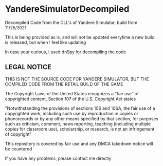 # YandereSimulatorDecompiled
Decompiled Code from the DLL's of Yandere Simulator, build from 11/25/2021

This is being provided as is, and will not be updated everytime a new build is released, but when I feel like updating

In case your curious, I used dnSpy for decompiling the code

## LEGAL NOTICE

THIS IS NOT THE SOURCE CODE FOR YANDERE SIMULATOR, BUT THE COMPILED CODE FROM THE RETAIL BUILD OF THE GAME

The Copyright Laws of the United States recognizes a “fair use” of copyrighted content. Section 107 of the U.S. Copyright Act states

"Notwithstanding the provisions of sections 106 and 106A, the fair use of a copyrighted work, including such use by reproduction in copies or phonorecords or by any other means specified by that section, for purposes such as criticism, comment, news reporting, teaching (including multiple copies for classroom use), scholarship, or research, is not an infringement of copyright"

This repository is covered by fair use and any DMCA takedown notice will be countered

If you have any problems, please contact me directly
